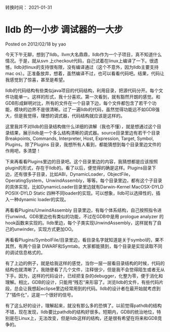 转换时间： 2021-01-31

# lldb 的一小步 调试器的一大步
Posted on 2012/02/18 by yao

今天下午无聊，想到了lldb。llvm大名鼎鼎，lldb作为一个子项目，真不知道什么情况。于是，就从svn 上checkout代码，自己试着在linux上编译了一下。很遗憾，lldb对linux的支持很有限，没有编译通过（这个不意外，因为lldb主要支持mac os）。正准备放弃，想着，虽然编译不过，也可以看看代码吧。结果，代码让我感觉到了惊喜，甚至是希望。

lldb的代码结构有些类似java项目的代码结构，利用目录，把源代码分开。每个文件功能单一。这样的形式，我十分喜欢。第一次看到，就有豁然开朗的感觉。和GDB形成鲜明对比，所有的文件在一个目录下边，每个文件都包含了若干个功能，模块的边界不是很清晰。过了一遍lldb的代码，虽然觉得功能远不如GDB强大，但是我觉得，理想的调式器，代码结构就应该是这样的。

这里我并不对lldb的目录结构做什么详细的讲解（我也不懂），就是想通过这个目录结果，展示lldb是一个多么结构清晰的调式器。source目录里边有若干个目录Breakpoints, Commands, Interpreter, Host, Expression, Target, Symbol, Plugins。除了Plugins 目录，我想所有人看到，都能猜想到每个目录里边文件的作用吧，多清楚！

下来再看看Plugins里边的目录吧。这个目录里边的内容，我猜想都是应该按照plugin的形式，存在于lldb的。看了以后，便觉得的确是这样。Plugins目录下边，还有很多子目录，比如ABI，DynamicLoader，ObjectFile，OperatingSystem，UnwindAssembly，等等。每个目录里边，都有这个子目录的具体实现，比如DynamicLoader目录里边就有Darwin-Kernel MacOSX-DYLD POSIX-DYLD Static 四种不同loader的实现。可以想象，lldb可以选择性的，插入一种dynamic loader的实现。

再看看Plugins/UnwindAssembly 目录里边，有每个体系结构，自己按照指令进行unwind。GDB里边也有类似的功能，不过在GDB中是用 prologue analyzer 的hook函数来实现的。lldb里边，每个子类实现UnwindAssembly，这样就有了自己的unwinder。实现方式更加OO。

再看看Plugins/SymbolFile/目录里边，看目录名字就知道是关于symbol的，果不其然，有两个目录 DWARF和Symtab。大家都能猜到，每个目录是实现读取不同的调试信息格式的。

有了上边的例子，就是给我这样的感觉，当你一层一层看目录结构的时候，代码的结构也就清晰了。我随便看了几个文件，注释很少，但是我不会觉得陌生或者无从下手。因为，这样的代码设计，已经把复杂的debugger，化整为零，便于消化和理解。相比，GDB的设计，只能用“残忍“来形容了。浏览lldb的文件，有些代码片段，总会让我想起eclipse里边经常用到的代码。lldb的设计者在最开始就考虑到了“插件化”，这是一个很好的信号。

有了这么好的设计，理解起来，就没有那么多的恐惧了。以前觉得pathdb的结构不错，现在发现，lldb要比pathdb的结构好很多。短期内，GDB的统治地位，特别是在Linux上，无法改变，但是lldb这样的结构，还是很有希望在将来和GDB竞争的。
